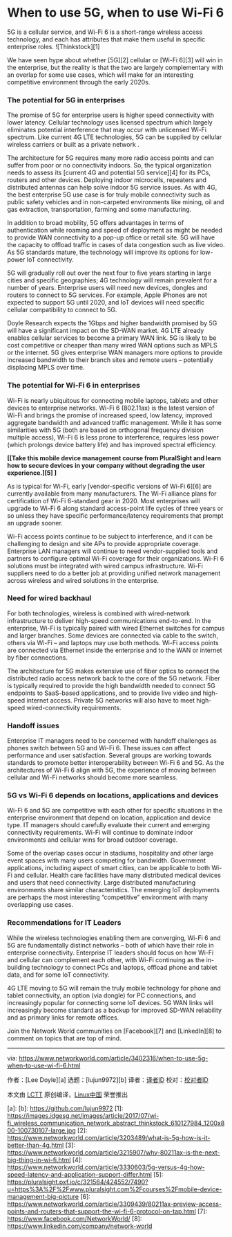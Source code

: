 [#]: collector: (lujun9972)
[#]: translator: ( )
[#]: reviewer: ( )
[#]: publisher: ( )
[#]: url: ( )
[#]: subject: (When to use 5G, when to use Wi-Fi 6)
[#]: via: (https://www.networkworld.com/article/3402316/when-to-use-5g-when-to-use-wi-fi-6.html)
[#]: author: (Lee Doyle )

When to use 5G, when to use Wi-Fi 6
======
5G is a cellular service, and Wi-Fi 6 is a short-range wireless access technology, and each has attributes that make them useful in specific enterprise roles.
![Thinkstock][1]

We have seen hype about whether [5G][2] cellular or [Wi-Fi 6][3] will win in the enterprise, but the reality is that the two are largely complementary with an overlap for some use cases, which will make for an interesting competitive environment through the early 2020s.

### The potential for 5G in enterprises

The promise of 5G for enterprise users is higher speed connectivity with lower latency. Cellular technology uses licensed spectrum which largely eliminates potential interference that may occur with unlicensed Wi-Fi spectrum. Like current 4G LTE technologies, 5G can be supplied by cellular wireless carriers or built as a private network .

The architecture for 5G requires many more radio access points and can suffer from poor or no connectivity indoors. So, the typical organization needs to assess its [current 4G and potential 5G service][4] for its PCs, routers and other devices. Deploying indoor microcells, repeaters and distributed antennas can help solve indoor 5G service issues. As with 4G, the best enterprise 5G use case is for truly mobile connectivity such as public safety vehicles and in non-carpeted environments like mining, oil and gas extraction, transportation, farming and some manufacturing.

In addition to broad mobility, 5G offers advantages in terms of authentication while roaming and speed of deployment as might be needed to provide WAN connectivity to a pop-up office or retail site. 5G will have the capacity to offload traffic in cases of data congestion such as live video. As 5G standards mature, the technology will improve its options for low-power IoT connectivity.

5G will gradually roll out over the next four to five years starting in large cities and specific geographies; 4G technology will remain prevalent for a number of years. Enterprise users will need new devices, dongles and routers to connect to 5G services. For example, Apple iPhones are not expected to support 5G until 2020, and IoT devices will need specific cellular compatibility to connect to 5G.

Doyle Research expects the 1Gbps and higher bandwidth promised by 5G will have a significant impact on the SD-WAN market. 4G LTE already enables cellular services to become a primary WAN link. 5G is likely to be cost competitive or cheaper than many wired WAN options such as MPLS or the internet. 5G gives enterprise WAN managers more options to provide increased bandwidth to their branch sites and remote users – potentially displacing MPLS over time.

### The potential for Wi-Fi 6 in enterprises

Wi-Fi is nearly ubiquitous for connecting mobile laptops, tablets and other devices to enterprise networks. Wi-Fi 6 (802.11ax) is the latest version of Wi-Fi and brings the promise of increased speed, low latency, improved aggregate bandwidth and advanced traffic management. While it has some similarities with 5G (both are based on orthogonal frequency division multiple access), Wi-Fi 6 is less prone to interference, requires less power (which prolongs device battery life) and has improved spectral efficiency.

**[[Take this mobile device management course from PluralSight and learn how to secure devices in your company without degrading the user experience.][5] ]**

As is typical for Wi-Fi, early [vendor-specific versions of Wi-Fi 6][6] are currently available from many manufacturers. The Wi-Fi alliance plans for certification of Wi-Fi 6-standard gear in 2020. Most enterprises will upgrade to Wi-Fi 6 along standard access-point life cycles of three years or so unless they have specific performance/latency requirements that prompt an upgrade sooner.

Wi-Fi access points continue to be subject to interference, and it can be challenging to design and site APs to provide appropriate coverage. Enterprise LAN managers will continue to need vendor-supplied tools and partners to configure optimal Wi-Fi coverage for their organizations. Wi-Fi 6 solutions must be integrated with wired campus infrastructure. Wi-Fi suppliers need to do a better job at providing unified network management across wireless and wired solutions in the enterprise.

### Need for wired backhaul

For both technologies, wireless is combined with wired-network infrastructure to deliver high-speed communications end-to-end. In the enterprise, Wi-Fi is typically paired with wired Ethernet switches for campus and larger branches. Some devices are connected via cable to the switch, others via Wi-Fi – and laptops may use both methods. Wi-Fi access points are connected via Ethernet inside the enterprise and to the WAN or internet by fiber connections.

The architecture for 5G makes extensive use of fiber optics to connect the distributed radio access network back to the core of the 5G network. Fiber is typically required to provide the high bandwidth needed to connect 5G endpoints to SaaS-based applications, and to provide live video and high-speed internet access. Private 5G networks will also have to meet high-speed wired-connectivity requirements.

### Handoff issues

Enterprise IT managers need to be concerned with handoff challenges as phones switch between 5G and Wi-Fi 6. These issues can affect performance and user satisfaction. Several groups are working towards standards to promote better interoperability between Wi-Fi 6 and 5G. As the architectures of Wi-Fi 6 align with 5G, the experience of moving between cellular and Wi-Fi networks should become more seamless.

### 5G vs Wi-Fi 6 depends on locations, applications and devices

Wi-Fi 6 and 5G are competitive with each other for specific situations in the enterprise environment that depend on location, application and device type. IT managers should carefully evaluate their current and emerging connectivity requirements. Wi-Fi will continue to dominate indoor environments and cellular wins for broad outdoor coverage.

Some of the overlap cases occur in stadiums, hospitality and other large event spaces with many users competing for bandwidth. Government applications, including aspect of smart cities, can be applicable to both Wi-Fi and cellular. Health care facilities have many distributed medical devices and users that need connectivity. Large distributed manufacturing environments share similar characteristics. The emerging IoT deployments are perhaps the most interesting “competitive” environment with many overlapping use cases.

### Recommendations for IT Leaders

While the wireless technologies enabling them are converging, Wi-Fi 6 and 5G are fundamentally distinct networks – both of which have their role in enterprise connectivity. Enterprise IT leaders should focus on how Wi-Fi and cellular can complement each other, with Wi-Fi continuing as the in-building technology to connect PCs and laptops, offload phone and tablet data, and for some IoT connectivity.

4G LTE moving to 5G will remain the truly mobile technology for phone and tablet connectivity, an option (via dongle) for PC connections, and increasingly popular for connecting some IoT devices. 5G WAN links will increasingly become standard as a backup for improved SD-WAN reliability and as primary links for remote offices.

Join the Network World communities on [Facebook][7] and [LinkedIn][8] to comment on topics that are top of mind.

--------------------------------------------------------------------------------

via: https://www.networkworld.com/article/3402316/when-to-use-5g-when-to-use-wi-fi-6.html

作者：[Lee Doyle][a]
选题：[lujun9972][b]
译者：[译者ID](https://github.com/译者ID)
校对：[校对者ID](https://github.com/校对者ID)

本文由 [LCTT](https://github.com/LCTT/TranslateProject) 原创编译，[Linux中国](https://linux.cn/) 荣誉推出

[a]: 
[b]: https://github.com/lujun9972
[1]: https://images.idgesg.net/images/article/2017/07/wi-fi_wireless_communication_network_abstract_thinkstock_610127984_1200x800-100730107-large.jpg
[2]: https://www.networkworld.com/article/3203489/what-is-5g-how-is-it-better-than-4g.html
[3]: https://www.networkworld.com/article/3215907/why-80211ax-is-the-next-big-thing-in-wi-fi.html
[4]: https://www.networkworld.com/article/3330603/5g-versus-4g-how-speed-latency-and-application-support-differ.html
[5]: https://pluralsight.pxf.io/c/321564/424552/7490?u=https%3A%2F%2Fwww.pluralsight.com%2Fcourses%2Fmobile-device-management-big-picture
[6]: https://www.networkworld.com/article/3309439/80211ax-preview-access-points-and-routers-that-support-the-wi-fi-6-protocol-on-tap.html
[7]: https://www.facebook.com/NetworkWorld/
[8]: https://www.linkedin.com/company/network-world
